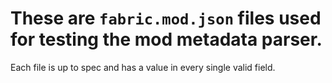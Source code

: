 # These are `fabric.mod.json` files used for testing the mod metadata parser.

Each file is up to spec and has a value in every single valid field.